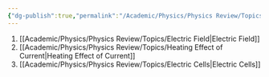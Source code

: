 ```yaml
---
{"dg-publish":true,"permalink":"/Academic/Physics/Physics Review/Topics/Electricity and magnetism/"}
---
```


1. [[Academic/Physics/Physics Review/Topics/Electric Field\|Electric Field]]
2. [[Academic/Physics/Physics Review/Topics/Heating Effect of Current\|Heating Effect of Current]]
3. [[Academic/Physics/Physics Review/Topics/Electric Cells\|Electric Cells]] 